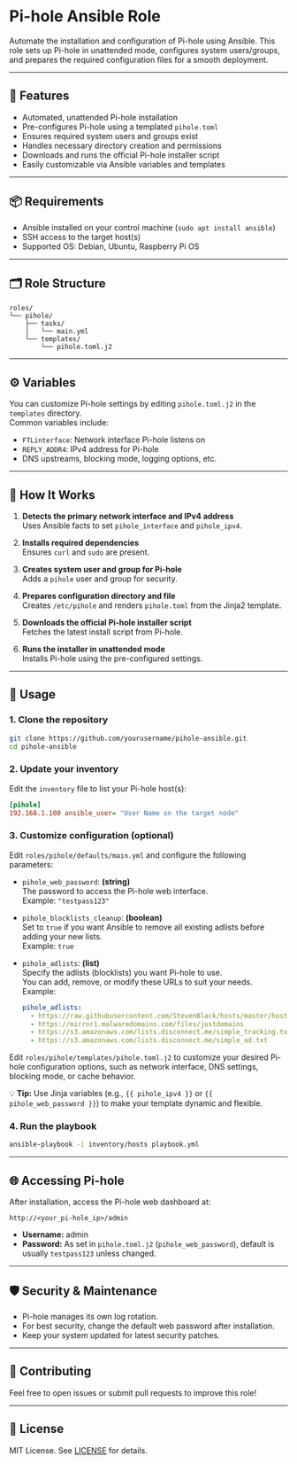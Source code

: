 # Pi-hole Ansible Role

Automate the installation and configuration of Pi-hole using Ansible. This role sets up Pi-hole in unattended mode, configures system users/groups, and prepares the required configuration files for a smooth deployment.

---

## 🚀 Features

- Automated, unattended Pi-hole installation
- Pre-configures Pi-hole using a templated `pihole.toml`
- Ensures required system users and groups exist
- Handles necessary directory creation and permissions
- Downloads and runs the official Pi-hole installer script
- Easily customizable via Ansible variables and templates

---

## 📦 Requirements

- Ansible installed on your control machine (`sudo apt install ansible`)
- SSH access to the target host(s)
- Supported OS: Debian, Ubuntu, Raspberry Pi OS

---

## 🗂️ Role Structure

```
roles/
└── pihole/
    ├── tasks/
    │   └── main.yml
    └── templates/
        └── pihole.toml.j2
```

---

## ⚙️ Variables

You can customize Pi-hole settings by editing `pihole.toml.j2` in the `templates` directory.  
Common variables include:

- `FTLinterface`: Network interface Pi-hole listens on
- `REPLY_ADDR4`: IPv4 address for Pi-hole
- DNS upstreams, blocking mode, logging options, etc.

---

## 📝 How It Works

1. **Detects the primary network interface and IPv4 address**  
   Uses Ansible facts to set `pihole_interface` and `pihole_ipv4`.

2. **Installs required dependencies**  
   Ensures `curl` and `sudo` are present.

3. **Creates system user and group for Pi-hole**  
   Adds a `pihole` user and group for security.

4. **Prepares configuration directory and file**  
   Creates `/etc/pihole` and renders `pihole.toml` from the Jinja2 template.

5. **Downloads the official Pi-hole installer script**  
   Fetches the latest install script from Pi-hole.

6. **Runs the installer in unattended mode**  
   Installs Pi-hole using the pre-configured settings.

---

## 🔧 Usage

### 1. Clone the repository

```bash
git clone https://github.com/yourusername/pihole-ansible.git
cd pihole-ansible
```

### 2. Update your inventory

Edit the `inventory` file to list your Pi-hole host(s):

```ini
[pihole]
192.168.1.100 ansible_user= "User Name on the target node"
```

### 3. Customize configuration (optional)

Edit `roles/pihole/defaults/main.yml` and configure the following parameters:

- `pihole_web_password`: **(string)**  
  The password to access the Pi-hole web interface.  
  Example: `"testpass123"`

- `pihole_blocklists_cleanup`: **(boolean)**  
  Set to `true` if you want Ansible to remove all existing adlists before adding your new lists.  
  Example: `true`

- `pihole_adlists`: **(list)**  
  Specify the adlists (blocklists) you want Pi-hole to use.  
  You can add, remove, or modify these URLs to suit your needs.  
  Example:

  ```yaml
  pihole_adlists:
    - https://raw.githubusercontent.com/StevenBlack/hosts/master/hosts
    - https://mirror1.malwaredomains.com/files/justdomains
    - https://s3.amazonaws.com/lists.disconnect.me/simple_tracking.txt
    - https://s3.amazonaws.com/lists.disconnect.me/simple_ad.txt


Edit `roles/pihole/templates/pihole.toml.j2` to customize your desired Pi-hole configuration options, such as network interface, DNS settings, blocking mode, or cache behavior.  

💡 **Tip:** Use Jinja variables (e.g., `{{ pihole_ipv4 }}` or `{{ pihole_web_password }}`) to make your template dynamic and flexible.

### 4. Run the playbook

```bash
ansible-playbook -i inventory/hosts playbook.yml
```

---

## 🌐 Accessing Pi-hole

After installation, access the Pi-hole web dashboard at:

```
http://<your_pi-hole_ip>/admin
```

- **Username:** admin
- **Password:** As set in `pihole.toml.j2` (`pihole_web_password`), default is usually `testpass123` unless changed.

---

## 🛡️ Security & Maintenance

- Pi-hole manages its own log rotation.
- For best security, change the default web password after installation.
- Keep your system updated for latest security patches.

---

## 🤝 Contributing

Feel free to open issues or submit pull requests to improve this role!

---

## 📄 License

MIT License. See [LICENSE](LICENSE) for details.